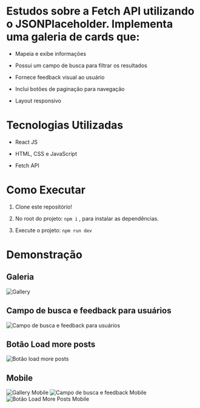 # Estudos sobre a Fetch API utilizando o JSONPlaceholder. Implementa uma galeria de cards que:

* Mapeia e exibe informações

* Possui um campo de busca para filtrar os resultados

* Fornece feedback visual ao usuário

* Inclui botões de paginação para navegação

* Layout responsivo

# Tecnologias Utilizadas

* React JS

* HTML, CSS e JavaScript

* Fetch API

# Como Executar

1. Clone este repositório!

2. No root do projeto: ```npm i``` , para instalar as dependências.

3. Execute o projeto: ```npm run dev```

# Demonstração

## Galeria

![Gallery](https://github.com/user-attachments/assets/31e92b9f-54a1-49fb-a0ab-545d43995217)

## Campo de busca e feedback para usuários

![Campo de busca e feedback para usuários](https://github.com/user-attachments/assets/e1ec2016-fc15-48de-9937-d0878fd77310)

## Botão Load more posts

![Botão load more posts](https://github.com/user-attachments/assets/3e322959-5738-49fd-8559-9633edcd1067)

## Mobile

![Gallery Mobile](https://github.com/user-attachments/assets/a395352b-5e0c-48a8-b501-86a662a97f79) ![Campo de busca e feedback Mobile](https://github.com/user-attachments/assets/f642974c-297f-4cc9-9d4c-d56ad51be490) ![Botão Load More Posts Mobile](https://github.com/user-attachments/assets/340a7d06-167f-4828-ac9a-a8b6dda50858)

